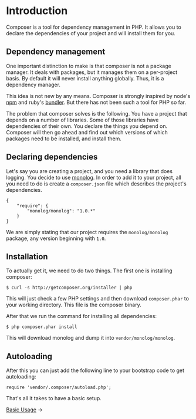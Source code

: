 # Introduction

Composer is a tool for dependency management in PHP. It allows you to declare
the dependencies of your project and will install them for you.

## Dependency management

One important distinction to make is that composer is not a package manager. It
deals with packages, but it manages them on a per-project basis. By default it
will never install anything globally. Thus, it is a dependency manager.

This idea is not new by any means. Composer is strongly inspired by
node's [npm](http://npmjs.org/) and ruby's [bundler](http://gembundler.com/).
But there has not been such a tool for PHP so far.

The problem that composer solves is the following. You have a project that
depends on a number of libraries. Some of those libraries have dependencies of
their own. You declare the things you depend on. Composer will then go ahead
and find out which versions of which packages need to be installed, and
install them.

## Declaring dependencies

Let's say you are creating a project, and you need a library that does logging.
You decide to use [monolog](https://github.com/Seldaek/monolog). In order to
add it to your project, all you need to do is create a `composer.json` file
which describes the project's dependencies.

    {
        "require": {
            "monolog/monolog": "1.0.*"
        }
    }

We are simply stating that our project requires the `monolog/monolog` package,
any version beginning with `1.0`.

## Installation

To actually get it, we need to do two things. The first one is installing
composer:

    $ curl -s http://getcomposer.org/installer | php

This will just check a few PHP settings and then download `composer.phar` to
your working directory. This file is the composer binary.

After that we run the command for installing all dependencies:

    $ php composer.phar install

This will download monolog and dump it into `vendor/monolog/monolog`.

## Autoloading

After this you can just add the following line to your bootstrap code to get
autoloading:

    require 'vendor/.composer/autoload.php';

That's all it takes to have a basic setup.

[Basic Usage](01-basic-usage.md) &rarr;
